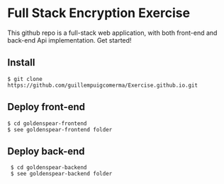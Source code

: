# Full Stack Encryption Exercise

This github repo is a full-stack web application, with both front-end and back-end Api implementation. Get started!


## Install

    $ git clone https://github.com/guillempuigcomerma/Exercise.github.io.git
 
 ## Deploy front-end
    
    $ cd goldenspear-frontend
    $ see goldenspear-frontend folder
 
 ## Deploy back-end
 
     $ cd goldenspear-backend
     $ see goldenspear-backend folder
